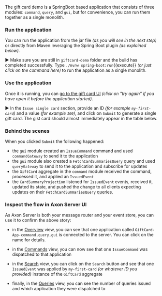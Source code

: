 The gift card demo is a SpringBoot based application that consists of three modules: `command`, `query`, and `gui`, but for convenience, you can run them together as a single monolith.

### Run the application

You can run the application from the jar file _(as you will see in the next step)_ or directly from Maven leveraging the Spring Boot plugin _(as explained below)_.

▶️ Make sure you are still in `giftcard-demo` folder and the build has completed successfully. Type `./mvnw spring-boot:run`{{execute}} _(or just click on the command here)_ to run the application as a single monolith.

### Use the application

Once it is running, you can [go to the gift card UI](https://[[HOST_SUBDOMAIN]]-8080-[[KATACODA_HOST]].environments.katacoda.com/) _(click on "try again" if you have open it before the application started)_.

▶️ In the `Issue single card` section, provide an ID _(for example `my-first-card`)_ and a value _(for example `100`)_, and click on `Submit` to generate a single gift card. The gist card should almost immediately appear in the table below.

### Behind the scenes

When you clicked `Submit` the following happened:
 - the `gui` module created an `IssueCommand` command and used `commandGateway` to send it to the application
 - the `gui` module also created a `FetchCardSummariesQuery` query and used `queryGateway` to send it to the application and subscribe for updates
 - the `GiftCard` aggregate in the `command` module received the command, processed it, and applied an `IssuedEvent`
 - the `CardSummaryProjection` listened for `IssuedEvent` events, received it, updated its state, and pushed the change to all clients expecting updates on their `FetchCardSummariesQuery` queries.

### Inspect the flow in Axon Server UI

As Axon Server is both your message router and your event store, you can use it to confirm the above story:

 - in the [Overview](https://[[HOST_SUBDOMAIN]]-8024-[[KATACODA_HOST]].environments.katacoda.com/#overview) view, you can see that one application called `GiftCard-App-command,query,gui` is connected to the server. You can click on the name for details.

 - in the [Commands](https://[[HOST_SUBDOMAIN]]-8024-[[KATACODA_HOST]].environments.katacoda.com/#commands) view, you can now see that one `IssueCommand` was dispatched to that application

 - in the [Search](https://[[HOST_SUBDOMAIN]]-8024-[[KATACODA_HOST]].environments.katacoda.com/#query) view, you can click on the `Search` button and see that one `IssuedEvent` was applied by `my-first-card` _(or whatever ID you provided)_ instance of the `GiftCard` aggregate

- finally, in the [Queries](https://[[HOST_SUBDOMAIN]]-8024-[[KATACODA_HOST]].environments.katacoda.com/#queries) view, you can see the number of queries issued and which application they were dispatched to
